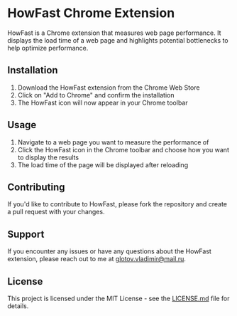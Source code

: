 # HowFast Chrome Extension

HowFast is a Chrome extension that measures web page performance. It displays the load time of a web page and highlights potential bottlenecks to help optimize performance.

## Installation

1. Download the HowFast extension from the Chrome Web Store
2. Click on "Add to Chrome" and confirm the installation
3. The HowFast icon will now appear in your Chrome toolbar

## Usage

1. Navigate to a web page you want to measure the performance of
2. Click the HowFast icon in the Chrome toolbar and choose how you want to display the results
3. The load time of the page will be displayed after reloading

## Contributing

If you'd like to contribute to HowFast, please fork the repository and create a pull request with your changes. 

## Support

If you encounter any issues or have any questions about the HowFast extension, please reach out to me at glotov.vladimir@mail.ru.

## License

This project is licensed under the MIT License - see the [LICENSE.md](LICENSE.md) file for details.
